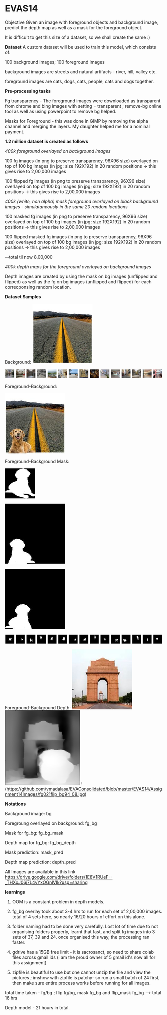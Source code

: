 # EVAS14
Objective
Given an image with foreground objects and background image, predict the depth map as well as a mask for the foreground object.

It is difficult to get this size of a dataset, so we shall create the same :)

**Dataset**
A custom dataset will be used to train this model, which consists of:

100 background images; 100 foreground images

background images are streets and natural artifacts - river, hill, valley etc.

foreground images are cats, dogs, cats, people, cats and dogs together.

**Pre-processing tasks**

Fg transparency - The foreground images were downloaded as transparent from chrome and bing images with setting = transparent ; remove-bg online tool as well as using powerpoint to remove bg helped.

Masks for Foreground - this was done in GIMP by removing the alpha channel and merging the layers. My daughter helped me for a nominal payment.


**1.2 million dataset is created as follows**

*400k foreground overlayed on background images*

100 fg images (in png to preserve transparency, 96X96 size) overlayed on top of 100 bg images (in jpg; size 192X192) in 20 random positions -> this gives rise to 2,00,000 images

100 flipped fg images (in png to preserve transparency, 96X96 size) overlayed on top of 100 bg images (in jpg; size 192X192) in 20 random positions -> this gives rise to 2,00,000 images

*400k (white, non alpha) mask foreground overlayed on black background images -  simulataneously in the same 20 random locations*

100 masked fg images (in png to preserve transparency, 96X96 size) overlayed on top of 100 bg images (in jpg; size 192X192) in 20 random positions -> this gives rise to 2,00,000 images

100 flipped masked fg images (in png to preserve transparency, 96X96 size) overlayed on top of 100 bg images (in jpg; size 192X192) in 20 random positions -> this gives rise to 2,00,000 images

--total til now 8,00,000

*400k depth maps for the foreground overlayed on background images*

Depth images are created by using the mask on bg images (unflipped and flipped) as well as the fg on bg images (unflipped and flipped) for each correcponsing random location. 

**Dataset Samples**

Background: 
![Background](https://github.com/vmadalasa/EVAConsolidated/blob/master/EVAS14/Assignment14Images/bg1.jpg)

![Background series](https://github.com/vmadalasa/EVAConsolidated/blob/master/EVAS14/Assignment14Images/bg_images.png)

Foreground-Background: 

![FG_BG](https://github.com/vmadalasa/EVAConsolidated/blob/master/EVAS14/Assignment14Images/1FGFLIP_BG_flip_fg_fg001_bg_bg1_01.jpg)

Foreground-Background Mask: 

![Mask](https://github.com/vmadalasa/EVAConsolidated/blob/master/EVAS14/Assignment14Images/fg-001-mask.png)

![Mask Flip](https://github.com/vmadalasa/EVAConsolidated/blob/master/EVAS14/Assignment14Images/1FGMFflip_mask_fg001-mask_bg_black_image192_001_01.jpg)

![Mask w/o Flip](https://github.com/vmadalasa/EVAConsolidated/blob/master/EVAS14/Assignment14Images/1FG_MASKbase_mask_fg001-mask_bg_black_image192_001_01.jpg)

![Mask examples](https://github.com/vmadalasa/EVAConsolidated/blob/master/EVAS14/Assignment14Images/Fg-bg-mask.png)


Foreground-Background Depth: 
![background](https://github.com/vmadalasa/EVAConsolidated/blob/master/EVAS14/Assignment14Images/bg94.jpg)
![Depth](https://github.com/vmadalasa/EVAConsolidated/blob/master/EVAS14/Assignment14Images/fg021flip_bg94_05.jpg)
!(https://github.com/vmadalasa/EVAConsolidated/blob/master/EVAS14/Assignment14Images/fg021flip_bg94_08.jpg)

**Notations**

Background image: bg

Foregroung overlayed on background: fg_bg

Mask for fg_bg: fg_bg_mask

Depth map for fg_bg: fg_bg_depth

Mask prediction: mask_pred

Depth map prediction: depth_pred

All Images are available in this link https://drive.google.com/drive/folders/1E8V1RUeF--_THXxJ06j7L4vYxOGnlVIk?usp=sharing

**learnings**

1. OOM is a constant problem in depth models. 

2. fg_bg overlay took about 3-4 hrs to run for each set of 2,00,000 images. total of 4 sets here, so nearly 16/20 hours of effort on this alone.

3. folder naming had to be done very carefully. Lost lot of time due to not organising folders properly, learnt that fast, and split fg images into 3 sets of 37, 39 and 24. once organised this way, the processing ran faster.

4. gdrive has a 15GB free limit - it is sacrosanct, so need to share colab files across gmail ids (i am the proud owner of 5 gmail id's now all for this assignment)

5. zipfile is beautiful to use but one cannot unzip the file and view the pictures ; imshow with zipfile is patchy- so run a small batch of 24 first, then make sure entire process works before running for all images.

total time taken - fg/bg ; flip fg/bg, mask fg_bg and flip_mask fg_bg --> total 16 hrs

Depth model - 21 hours in total. 



